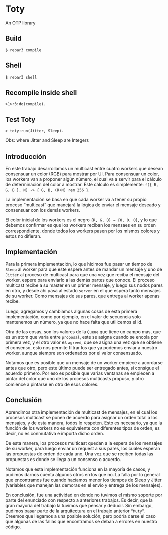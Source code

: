 Toty
=====

An OTP library

Build
-----

    $ rebar3 compile

Shell
------    
    $ rebar3 shell

Recompile inside shell
----------
    >1>r3:do(compile).

Test Toty
----------

    > toty:run(Jitter, Sleep).

Obs: where Jitter and Sleep are Integers


## Introducción

En este trabajo desarrollamos un multicast entre cuatro workers que desean consensuar un color (RGB) para mostrar por UI. Para consensuar un color, los workers van a proponer algún número, el cual va a servir para el cálculo de determinación del color a mostrar. Este cálculo es simplemente: ```f({ R, G, B }, N) -> { G, B, (R+N) rem 256 }```.

La implementación se basa en que cada worker va a tener su propio proceso “multicast” que manejará la lógica de enviar el mensaje deseado y consensuar con los demás workers.

El color inicial de los workers es el negro `{R, G, B} = {0, 0, 0}`, y lo que debemos confirmar es que los workers reciban los mensaes en su orden correspondiente, donde todos los workers pasen por los mismos colores y estos no difieran. 

## Implementación

Para la primera implementación, lo que hicimos fue pasar un tiempo de `Sleep` al worker para que este espere antes de mandar un mensaje y uno de `Jitter` al proceso de multicast para que una vez que reciba el mensaje del worker, espere para enviarlo a las demás partes que conoce.
El proceso multicast recibe a su master en un primer mensaje, y luego sus nodos pares en otro, y desde ahí pasa al estado `server` en el que espera tanto mensajes de su worker. Como mensajes de sus pares, que entrega al worker apenas recibe.

Luego, agregamos y cambiamos algunas cosas de esta primera implementación, como por ejemplo, en el valor de secuencia solo mantenemos un número, ya que no hace falta que utilicemos el id. 

Otra de las cosas, son los valores de la `Queue` que tiene un campo más, que es un atom que varía entre `proposal`, este se asigna cuando se encola por primera vez, y el otro valor es `agreed`, que se asigna una vez que se obtiene el consenso, esto nos permite filtrar los que ya podemos enviar a nuestro worker, aunque siempre son ordenados por el valor consensuado.

Notamos que es posible que un mensaje de un worker empiece a acordarse antes que otro, pero este último puede ser entregado antes, si consigue el acuerdo primero. Por eso es posible que varias ventanas se empiecen a pintar del color que uno de los procesos multicasts propuso, y otro comience a pintarse en otro de esos colores.

## Conclusión

Aprendimos otra implementación de multicast de mensajes, en el cual los procesos multicast se ponen de acuerdo para asignar un orden total a los mensajes, y de esta manera, todos lo respeten. Esto es necesario, ya que la función de los workers no es equivalente con diferentes tipos de orden, es decir, no es conmutativa e importa dicho orden.

De esta manera, los procesos multicast quedan a la espera de los mensajes de su worker, para luego enviar un request a sus pares, los cuales esperan las propuestas de orden de cada uno. Una vez que se reciben todas las propuestas es donde se llega a un consenso o acuerdo. 

Notamos que esta implementación funciona en la mayoría de casos, y pudimos darnos cuenta algunos otros en los que no. La falla por lo general que encontramos fue cuando hacíamos menor los tiempos de Sleep y Jitter (variables que manejan las demoras en el envío y entrega de los mensajes).

En conclusión, fue una actividad en donde no tuvimos el mismo soporte por parte del enunciado con respecto a anteriores trabajos. Es decir, que la gran mayoría del trabajo la tuvimos que pensar y deducir. Sin embargo, pudimos basar parte de la arquitectura en el trabajo anterior `“Muty”`. Creemos que llegamos a una posible solución, pero podría darse el caso que algunas de las fallas que encontramos se deban a errores en nuestro código.
